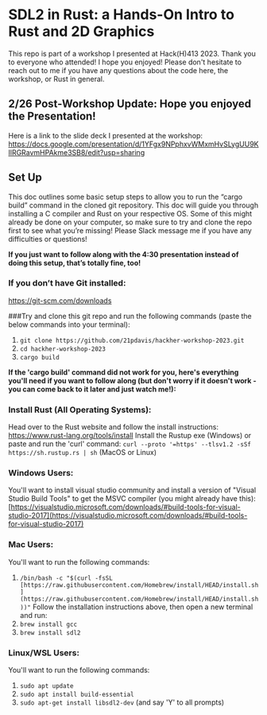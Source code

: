# SDL2 in Rust: a Hands-On Intro to Rust and 2D Graphics 
This repo is part of a workshop I presented at Hack(H)413 2023. Thank you to everyone who attended! I hope you enjoyed!
Please don't hesitate to reach out to me if you have any questions about the code here, the workshop, or Rust in general.

## 2/26 Post-Workshop Update: Hope you enjoyed the Presentation!
Here is a link to the slide deck I presented at the workshop:
https://docs.google.com/presentation/d/1YFgx9NPphxvWMxmHvSLygUU9KIlRGRavmHPAkme3SB8/edit?usp=sharing

## Set Up
This doc outlines some basic setup steps to allow you to run the “cargo build” command in the cloned git repository. This doc will guide you through installing a C compiler and Rust on your respective OS. Some of this might already be done on your computer, so make sure to try and clone the repo first to see what you’re missing! Please Slack message me if you have any difficulties or questions!

**If you just want to follow along with the 4:30 presentation instead of doing this setup, that’s totally fine, too!**

### If you don’t have Git installed:
https://git-scm.com/downloads

###Try and clone this git repo and run the following commands (paste the below commands into your terminal):
1. `git clone https://github.com/21pdavis/hackher-workshop-2023.git`
2. `cd hackher-workshop-2023`
3. `cargo build`

**If the 'cargo build' command did not work for you, here's everything you'll need if you want to follow along (but don't worry if it doesn't work - you can come back to it later and just watch me!):**

### Install Rust (All Operating Systems):
Head over to the Rust website and follow the install instructions:
https://www.rust-lang.org/tools/install
Install the Rustup exe (Windows) or paste and run the 'curl' command:
`curl --proto '=https' --tlsv1.2 -sSf https://sh.rustup.rs | sh`
(MacOS or Linux)

### Windows Users:

You'll want to install visual studio community and install a version of "Visual Studio Build Tools" to get the MSVC compiler (you might already have this): [https://visualstudio.microsoft.com/downloads/#build-tools-for-visual-studio-2017](https://visualstudio.microsoft.com/downloads/#build-tools-for-visual-studio-2017)

### Mac Users:
You'll want to run the following commands:
1. `/bin/bash -c "$(curl -fsSL [https://raw.githubusercontent.com/Homebrew/install/HEAD/install.sh](https://raw.githubusercontent.com/Homebrew/install/HEAD/install.sh))"`
Follow the installation instructions above, then open a new terminal and run:
2. `brew install gcc`
3. `brew install sdl2`

### Linux/WSL Users:
You'll want to run the following commands:
1. `sudo apt update`
2. `sudo apt install build-essential`
3. `sudo apt-get install libsdl2-dev` (and say 'Y' to all prompts)
